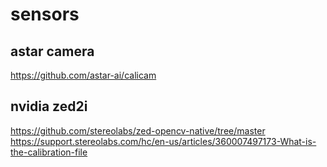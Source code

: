 # sensors

## astar camera
https://github.com/astar-ai/calicam

## nvidia zed2i
https://github.com/stereolabs/zed-opencv-native/tree/master
https://support.stereolabs.com/hc/en-us/articles/360007497173-What-is-the-calibration-file
